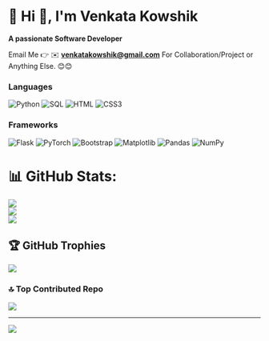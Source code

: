 # 💫 Hi 👋, I'm Venkata Kowshik
**A passionate Software Developer**

Email Me 👉 ✉️ **venkatakowshik@gmail.com** For Collaboration/Project or Anything Else. 😊😊


### Languages

![Python](https://img.shields.io/badge/-Python-000?&logo=Python)
![SQL](https://img.shields.io/badge/-SQL-000?&logo=MySQL)
![HTML](https://img.shields.io/badge/-HTML-000?&logo=html5)
![CSS3](https://img.shields.io/badge/-CSS3-1572B6?logo=css3&logoColor=white)


### Frameworks

![Flask](https://img.shields.io/badge/-Flask-000?&logo=flask)
![PyTorch](https://img.shields.io/badge/-PyTorch-000?&logo=PyTorch)
![Bootstrap](https://img.shields.io/badge/-Bootstrap-563D7C?logo=bootstrap&logoColor=white)
![Matplotlib](https://img.shields.io/badge/-Matplotlib-11557C?logo=matplotlib&logoColor=white)
![Pandas](https://img.shields.io/badge/-Pandas-150458?logo=pandas&logoColor=white)
![NumPy](https://img.shields.io/badge/-NumPy-013243?logo=numpy&logoColor=white)



# 📊 GitHub Stats:
![](https://github-readme-stats.vercel.app/api?username=B-Kowshik07&theme=dark&hide_border=false&include_all_commits=true&count_private=false)<br/>
![](https://nirzak-streak-stats.vercel.app/?user=B-Kowshik07&theme=dark&hide_border=false)<br/>
![](https://github-readme-stats.vercel.app/api/top-langs/?username=B-Kowshik07&theme=dark&hide_border=false&include_all_commits=true&count_private=false&layout=compact)

## 🏆 GitHub Trophies
![](https://github-profile-trophy.vercel.app/?username=B-Kowshik07&theme=radical&no-frame=false&no-bg=true&margin-w=4)

### 🔝 Top Contributed Repo
![](https://github-contributor-stats.vercel.app/api?username=B-Kowshik07&limit=5&theme=dark&combine_all_yearly_contributions=true)

---
[![](https://visitcount.itsvg.in/api?id=B-Kowshik07&icon=0&color=0)](https://visitcount.itsvg.in)

<!-- Proudly created with GPRM ( https://gprm.itsvg.in ) -->
